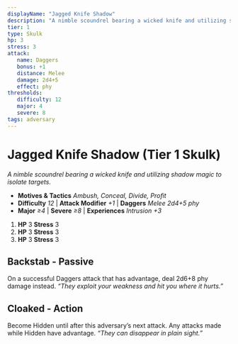 ```yaml
---
displayName: "Jagged Knife Shadow"
description: "A nimble scoundrel bearing a wicked knife and utilizing shadow magic to isolate targets."
tier: 1
type: Skulk
hp: 3
stress: 3
attack:
   name: Daggers
   bonus: +1
   distance: Melee
   damage: 2d4+5
   effect: phy
thresholds:
   difficulty: 12
   major: 4
   severe: 8
tags: adversary
---
```

# Jagged Knife Shadow (Tier 1 Skulk)
_A nimble scoundrel bearing a wicked knife and utilizing shadow magic to isolate targets._

- **Motives & Tactics** _Ambush, Conceal, Divide, Profit_
- **Difficulty** _12_ | **Attack Modifier** _+1_ | **Daggers** _Melee 2d4+5 phy_
- **Major** _≥4_ | **Severe** _≥8_ | **Experiences** _Intrusion +3_

1. **HP** 3
   **Stress** 3
2. **HP** 3
   **Stress** 3
3. **HP** 3
   **Stress** 3

## Backstab - Passive
On a successful Daggers attack that has advantage, deal 2d6+8 phy damage instead. _“They exploit your weakness and hit you where it hurts.”_

## Cloaked - Action
Become Hidden until after this adversary’s next attack. Any attacks made while Hidden have advantage. _“They can disappear in plain sight.”_
